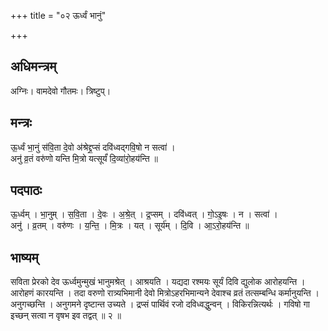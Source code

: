 +++
title = "०२ ऊर्ध्वं भानुं"

+++
## अधिमन्त्रम्
अग्निः। वामदेवो गौतमः। त्रिष्टुप्।

## मन्त्रः
ऊ॒र्ध्वं भा॒नुं स॑वि॒ता दे॒वो अ॑श्रेद्द्र॒प्सं दवि॑ध्वद्गवि॒षो न सत्वा॑ ।  
अनु॑ व्र॒तं वरु॑णो यन्ति मि॒त्रो यत्सूर्यं॑ दि॒व्या॑रो॒हय॑न्ति ॥

## पदपाठः
ऊ॒र्ध्वम् । भा॒नुम् । स॒वि॒ता । दे॒वः । अ॒श्रे॒त् । द्र॒प्सम् । दवि॑ध्वत् । गो॒ऽइ॒षः । न । सत्वा॑ ।  
अनु॑ । व्र॒तम् । वरु॑णः । य॒न्ति॒ । मि॒त्रः । यत् । सूर्य॑म् । दि॒वि । आ॒ऽरो॒हय॑न्ति ॥

## भाष्यम्
सविता प्रेरको देव ऊर्ध्वमुन्मुखं भानुमश्रेत् । आश्रयति । यद्यदा रश्मयः सूर्यं दिवि द्युलोक आरोहयन्ति । आरोहणं कारयन्ति । तदा वरुणो रात्र्यभिमानी देवो मित्रोऽहरभिमान्यने देवाश्च व्रतं तत्सम्बन्धि कर्मानुयन्ति । अनुगच्छन्ति । अनुगमने दृष्टान्त उच्यते । द्रप्सं पार्थिवं रजो दविध्वद्धुन्वन् । विकिरन्नित्यर्थः । गविषो गा इच्छन् सत्वा न वृषभ इव तद्वत् ॥ २ ॥